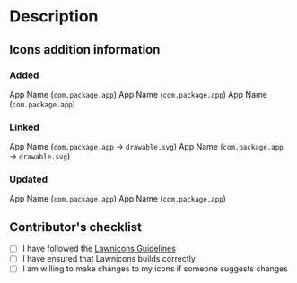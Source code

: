# Description
<!-- Please provide a short summary of what icons you added, changed, or linked -->

## Icons addition information

### Added
App Name (`com.package.app`)
App Name (`com.package.app`)
App Name (`com.package.app`)

### Linked
App Name (`com.package.app` → `drawable.svg`)
App Name (`com.package.app` → `drawable.svg`)

### Updated
App Name (`com.package.app`)
App Name (`com.package.app`)

## Contributor's checklist
<!-- Replace [ ] with [x] to check -->
- [ ] I have followed the [Lawnicons Guidelines](https://github.com/LawnchairLauncher/lawnicons/blob/develop/CONTRIBUTING.md)
- [ ] I have ensured that Lawnicons builds correctly
- [ ] I am willing to make changes to my icons if someone suggests changes
